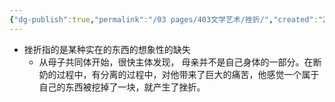 ```yaml
---
{"dg-publish":true,"permalink":"/03 pages/403文学艺术/挫折/","created":"2024-11-30T20:54:37.587+08:00","updated":"2025-03-04T13:35:05.774+08:00"}
---
```


- 挫折指的是某种实在的东西的想象性的缺失
	- 从母子共同体开始，很快主体发现， 母亲并不是自己身体的一部分。在断奶的过程中，有分离的过程中，对他带来了巨大的痛苦，他感觉一个属于自己的东西被挖掉了一块，就产生了挫折。